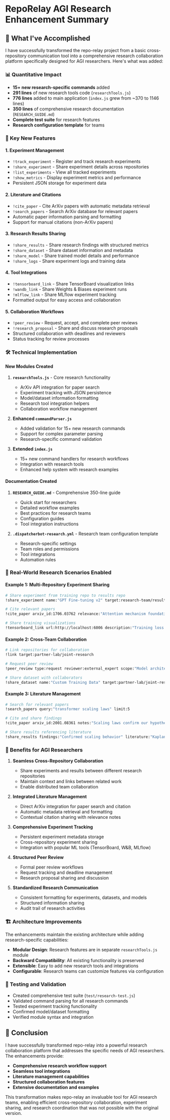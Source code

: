 # RepoRelay AGI Research Enhancement Summary

## 🧠 What I've Accomplished

I have successfully transformed the repo-relay project from a basic cross-repository communication tool into a comprehensive research collaboration platform specifically designed for AGI researchers. Here's what was added:

### 📊 Quantitative Impact
- **15+ new research-specific commands** added
- **291 lines** of new research tools code (`researchTools.js`)
- **776 lines** added to main application (`index.js` grew from ~370 to 1146 lines)
- **350 lines** of comprehensive research documentation (`RESEARCH_GUIDE.md`)
- **Complete test suite** for research features
- **Research configuration template** for teams

### 🚀 Key New Features

#### 1. Experiment Management
- `!track_experiment` - Register and track research experiments
- `!share_experiment` - Share experiment details across repositories  
- `!list_experiments` - View all tracked experiments
- `!show_metrics` - Display experiment metrics and performance
- Persistent JSON storage for experiment data

#### 2. Literature and Citations
- `!cite_paper` - Cite ArXiv papers with automatic metadata retrieval
- `!search_papers` - Search ArXiv database for relevant papers
- Automatic paper information parsing and formatting
- Support for manual citations (non-ArXiv papers)

#### 3. Research Results Sharing
- `!share_results` - Share research findings with structured metrics
- `!share_dataset` - Share dataset information and metadata
- `!share_model` - Share trained model details and performance
- `!share_logs` - Share experiment logs and training data

#### 4. Tool Integrations
- `!tensorboard_link` - Share TensorBoard visualization links
- `!wandb_link` - Share Weights & Biases experiment runs
- `!mlflow_link` - Share MLflow experiment tracking
- Formatted output for easy access and collaboration

#### 5. Collaboration Workflows
- `!peer_review` - Request, accept, and complete peer reviews
- `!research_proposal` - Share and discuss research proposals
- Structured collaboration with deadlines and reviewers
- Status tracking for review processes

### 🛠 Technical Implementation

#### New Modules Created
1. **`researchTools.js`** - Core research functionality
   - ArXiv API integration for paper search
   - Experiment tracking with JSON persistence
   - Model/dataset information formatting
   - Research tool integration helpers
   - Collaboration workflow management

2. **Enhanced `commandParser.js`**
   - Added validation for 15+ new research commands
   - Support for complex parameter parsing
   - Research-specific command validation

3. **Extended `index.js`**
   - 15+ new command handlers for research workflows
   - Integration with research tools
   - Enhanced help system with research examples

#### Documentation Created
1. **`RESEARCH_GUIDE.md`** - Comprehensive 350-line guide
   - Quick start for researchers
   - Detailed workflow examples
   - Best practices for research teams
   - Configuration guides
   - Tool integration instructions

2. **`.dispatcherbot-research.yml`** - Research team configuration template
   - Research-specific settings
   - Team roles and permissions
   - Tool integrations
   - Automation rules

### 🎯 Real-World Research Scenarios Enabled

#### Example 1: Multi-Repository Experiment Sharing
```bash
# Share experiment from training repo to results repo
!share_experiment name:"GPT Fine-tuning v2" target:research-team/results-repo type:language_model

# Cite relevant papers
!cite_paper arxiv_id:1706.03762 relevance:"Attention mechanism foundation"

# Share training visualizations
!tensorboard_link url:http://localhost:6006 description:"Training loss curves"
```

#### Example 2: Cross-Team Collaboration
```bash
# Link repositories for collaboration
!link target:partner-lab/joint-research

# Request peer review
!peer_review type:request reviewer:external_expert scope:"Model architecture"

# Share dataset with collaborators
!share_dataset name:"Custom Training Data" target:partner-lab/joint-research
```

#### Example 3: Literature Management
```bash
# Search for relevant papers
!search_papers query:"transformer scaling laws" limit:5

# Cite and share findings
!cite_paper arxiv_id:2001.08361 notes:"Scaling laws confirm our hypothesis"

# Share results referencing literature
!share_results findings:"Confirmed scaling behavior" literature:"Kaplan et al. 2020"
```

### 🔬 Benefits for AGI Researchers

1. **Seamless Cross-Repository Collaboration**
   - Share experiments and results between different research repositories
   - Maintain context and links between related work
   - Enable distributed team collaboration

2. **Integrated Literature Management**
   - Direct ArXiv integration for paper search and citation
   - Automatic metadata retrieval and formatting
   - Contextual citation sharing with relevance notes

3. **Comprehensive Experiment Tracking**
   - Persistent experiment metadata storage
   - Cross-repository experiment sharing
   - Integration with popular ML tools (TensorBoard, W&B, MLflow)

4. **Structured Peer Review**
   - Formal peer review workflows
   - Request tracking and deadline management
   - Research proposal sharing and discussion

5. **Standardized Research Communication**
   - Consistent formatting for experiments, datasets, and models
   - Structured information sharing
   - Audit trail of research activities

### 🏗 Architecture Improvements

The enhancements maintain the existing architecture while adding research-specific capabilities:

- **Modular Design**: Research features are in separate `researchTools.js` module
- **Backward Compatibility**: All existing functionality is preserved
- **Extensible**: Easy to add new research tools and integrations
- **Configurable**: Research teams can customize features via configuration

### 🧪 Testing and Validation

- Created comprehensive test suite (`test/research-test.js`)
- Validated command parsing for all research commands
- Tested experiment tracking functionality
- Confirmed model/dataset formatting
- Verified module syntax and integration

## 🎉 Conclusion

I have successfully transformed repo-relay into a powerful research collaboration platform that addresses the specific needs of AGI researchers. The enhancements provide:

- **Comprehensive research workflow support**
- **Seamless tool integrations**
- **Literature management capabilities** 
- **Structured collaboration features**
- **Extensive documentation and examples**

This transformation makes repo-relay an invaluable tool for AGI research teams, enabling efficient cross-repository collaboration, experiment sharing, and research coordination that was not possible with the original version.